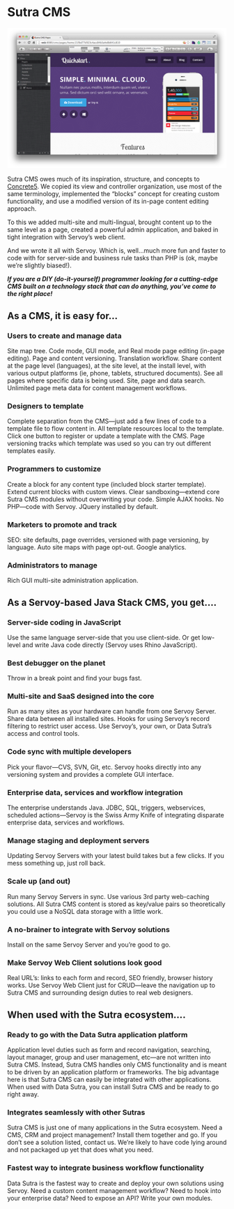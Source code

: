 # Sutra CMS

![](assets/cms-default-theme.png)

<!-- toc -->

Sutra CMS owes much of its inspiration, structure, and concepts to
[Concrete5](http://www.concrete5.org). We copied its view and controller organization, use most of
the same terminology, implemented the “blocks” concept for creating
custom functionality, and use a modified version of its in-page content
editing approach.

To this we added multi-site and multi-lingual, brought content up to the
same level as a page, created a powerful admin application, and baked in
tight integration with Servoy’s web client.

And we wrote it all with Servoy. Which is, well…much more fun and faster
to code with for server-side and business rule tasks than PHP is (ok,
maybe we’re slightly biased!).

***If you are a DIY (do-it-yourself) programmer looking for a
cutting-edge CMS built on a technology stack that can do anything,
you’ve come to the right place!***


As a CMS, it is easy for…
-------------------------

### Users to create and manage data

Site map tree. Code mode, GUI mode, and Real mode page editing (in-page
editing). Page and content versioning. Translation workflow. Share
content at the page level (languages), at the site level, at the install
level, with various output platforms (ie, phone, tablets, structured
documents). See all pages where specific data is being used. Site, page
and data search. Unlimited page meta data for content management
workflows.

### Designers to template

Complete separation from the CMS—just add a few lines of code to a
template file to flow content in. All template resources local to the
template. Click one button to register or update a template with the
CMS. Page versioning tracks which template was used so you can try out
different templates easily.

### Programmers to customize

Create a block for any content type (included block starter template).
Extend current blocks with custom views. Clear sandboxing—extend core
Sutra CMS modules without overwriting your code. Simple AJAX hooks. No
PHP—code with Servoy. JQuery installed by default.

### Marketers to promote and track

SEO: site defaults, page overrides, versioned with page versioning, by
language. Auto site maps with page opt-out. Google analytics.

### Administrators to manage

Rich GUI multi-site administration application.

As a Servoy-based Java Stack CMS, you get….
-------------------------------------------

### Server-side coding in JavaScript

Use the same language server-side that you use client-side. Or get
low-level and write Java code directly (Servoy uses Rhino JavaScript).

### Best debugger on the planet

Throw in a break point and find your bugs fast.

### Multi-site and SaaS designed into the core

Run as many sites as your hardware can handle from one Servoy Server.
Share data between all installed sites. Hooks for using Servoy’s record
filtering to restrict user access. Use Servoy’s, your own, or Data
Sutra’s access and control tools.

### Code sync with multiple developers

Pick your flavor—CVS, SVN, Git, etc. Servoy hooks directly into any
versioning system and provides a complete GUI interface.

### Enterprise data, services and workflow integration

The enterprise understands Java. JDBC, SQL, triggers, webservices,
scheduled actions—Servoy is the Swiss Army Knife of integrating
disparate enterprise data, services and workflows.

### Manage staging and deployment servers

Updating Servoy Servers with your latest build takes but a few clicks.
If you mess something up, just roll back.

### Scale up (and out)

Run many Servoy Servers in sync. Use various 3rd party web-caching
solutions. All Sutra CMS content is stored as key/value pairs so
theoretically you could use a NoSQL data storage with a little work.

### A no-brainer to integrate with Servoy solutions

Install on the same Servoy Server and you’re good to go.

### Make Servoy Web Client solutions look good

Real URL’s: links to each form and record, SEO friendly, browser history
works. Use Servoy Web Client just for CRUD—leave the navigation up to
Sutra CMS and surrounding design duties to real web designers.

When used with the Sutra ecosystem….
------------------------------------

### Ready to go with the Data Sutra application platform

Application level duties such as form and record navigation, searching,
layout manager, group and user management, etc—are not written into
Sutra CMS. Instead, Sutra CMS handles only CMS functionality and is
meant to be driven by an application platform or frameworks. The big
advantage here is that Sutra CMS can easily be integrated with other
applications. When used with Data Sutra, you can install Sutra CMS and
be ready to go right away.

### Integrates seamlessly with other Sutras

Sutra CMS is just one of many applications in the Sutra ecosystem. Need
a CMS, CRM and project management? Install them together and go. If you
don’t see a solution listed, contact us. We’re likely to have code lying
around and not packaged up yet that does what you need.

### Fastest way to integrate business workflow functionality

Data Sutra is the fastest way to create and deploy your own solutions
using Servoy. Need a custom content management workflow? Need to hook
into your enterprise data? Need to expose an API? Write your own
modules.  